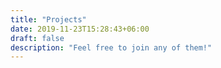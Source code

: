 ```yaml
---
title: "Projects"
date: 2019-11-23T15:28:43+06:00
draft: false
description: "Feel free to join any of them!"
---
```



